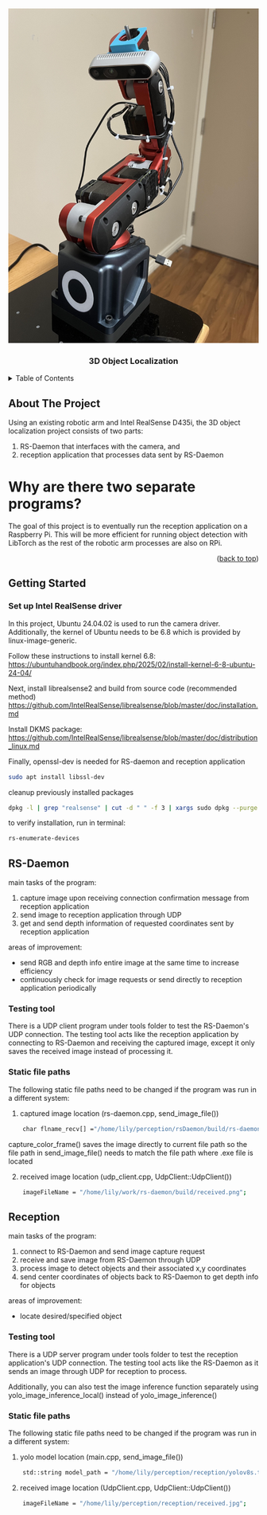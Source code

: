 <!-- - how reception works -->
<!-- - how rs-daemon works -->
<!-- - what tools and libraries used -->
<!-- - currently working on? -->
<!-- - training lego -->
<!-- https://www.kaggle.com/datasets/ronanpickell/b100-lego-detection-dataset/data -->
<!-- https://docs.opencv.org/4.x/dc/dbb/tutorial_py_calibration.html -->

<!-- Improved compatibility of back to top link: See: https://github.com/othneildrew/Best-README-Template/pull/73 -->
<a id="readme-top"></a>
<!--
*** Thanks for checking out the Best-README-Template. If you have a suggestion
*** that would make this better, please fork the repo and create a pull request
*** or simply open an issue with the tag "enhancement".
*** Don't forget to give the project a star!
*** Thanks again! Now go create something AMAZING! :D
-->



<!-- PROJECT SHIELDS -->
<!--
*** I'm using markdown "reference style" links for readability.
*** Reference links are enclosed in brackets [ ] instead of parentheses ( ).
*** See the bottom of this document for the declaration of the reference variables
*** for contributors-url, forks-url, etc. This is an optional, concise syntax you may use.
*** https://www.markdownguide.org/basic-syntax/#reference-style-links
-->




<!-- PROJECT LOGO -->
<br />
<div align="center">
    <img src="images/camera.jpg">

  <h3 align="center">3D Object Localization</h3>

</div>



<!-- TABLE OF CONTENTS -->
<details>
  <summary>Table of Contents</summary>
  <ol>
    <li>
      <a href="#about-the-project">About The Project</a>
    </li>
    <li>
      <a href="#getting-started">Getting Started</a>
      <ul>
        <li><a href="#prerequisites">Prerequisites</a></li>
        <li><a href="#installation">Installation</a></li>
      </ul>
    </li>
<!--     <li><a href="#usage">Usage</a></li> -->
<!--     <li><a href="#roadmap">Roadmap</a></li> -->
<!--     <li><a href="#contributing">Contributing</a></li> -->
<!--     <li><a href="#license">License</a></li> -->
<!--     <li><a href="#contact">Contact</a></li> -->
<!--     <li><a href="#acknowledgments">Acknowledgments</a></li> -->
  </ol>
</details>



<!-- ABOUT THE PROJECT -->
## About The Project

Using an existing robotic arm and Intel RealSense D435i, the 3D object localization project consists of two parts:
1. RS-Daemon that interfaces with the camera, and
2. reception application that processes data sent by RS-Daemon

# Why are there two separate programs?
The goal of this project is to eventually run the reception application on a Raspberry Pi.
This will be more efficient for running object detection with LibTorch as the rest of the robotic arm processes are also on RPi.

<p align="right">(<a href="#readme-top">back to top</a>)</p>

<!-- GETTING STARTED -->
## Getting Started

### Set up Intel RealSense driver
In this project, Ubuntu 24.04.02 is used to run the camera driver. Additionally, the kernel of Ubuntu needs to be 6.8
which is provided by linux-image-generic.

Follow these instructions to install kernel 6.8: https://ubuntuhandbook.org/index.php/2025/02/install-kernel-6-8-ubuntu-24-04/

Next, install librealsense2 and build from source code (recommended method)
https://github.com/IntelRealSense/librealsense/blob/master/doc/installation.md

Install DKMS package:
https://github.com/IntelRealSense/librealsense/blob/master/doc/distribution_linux.md

Finally, openssl-dev is needed for RS-daemon and reception application
```sh
sudo apt install libssl-dev
```

cleanup previously installed packages
```sh
dpkg -l | grep "realsense" | cut -d " " -f 3 | xargs sudo dpkg --purge
```

to verify installation, run in terminal:
```sh
rs-enumerate-devices
```

## RS-Daemon
main tasks of the program:
1. capture image upon receiving connection confirmation message from reception application
2. send image to reception application through UDP
3. get and send depth information of requested coordinates sent by reception application

areas of improvement:
* send RGB and depth info entire image at the same time to increase efficiency
* continuously check for image requests or send directly to reception application periodically

### Testing tool
There is a UDP client program under tools folder to test the RS-Daemon's UDP connection. The testing tool acts like the
reception application by connecting to RS-Daemon and receiving the captured image, except it only saves the received image
instead of processing it.

### Static file paths
The following static file paths need to be changed if the program was run in a different system:
1. captured image location (rs-daemon.cpp, send_image_file())
```sh
    char flname_recv[] ="/home/lily/perception/rsDaemon/build/rs-daemon-output-Color.png";
```
capture_color_frame() saves the image directly to current file path so the file path in send_image_file() needs to
match the file path where .exe file is located

2. received image location (udp_client.cpp, UdpClient::UdpClient())
```sh
    imageFileName = "/home/lily/work/rs-daemon/build/received.png";
```

## Reception
main tasks of the program:
1. connect to RS-Daemon and send image capture request
2. receive and save image from RS-Daemon through UDP
3. process image to detect objects and their associated x,y coordinates
4. send center coordinates of objects back to RS-Daemon to get depth info for objects

areas of improvement:
* locate desired/specified object

### Testing tool
There is a UDP server program under tools folder to test the reception application's UDP connection.
The testing tool acts like the RS-Daemon as it sends an image through UDP for reception to process.

Additionally, you can also test the image inference function separately using yolo_image_inference_local()
instead of yolo_image_inference()

### Static file paths
The following static file paths need to be changed if the program was run in a different system:
1. yolo model location (main.cpp, send_image_file())
```sh
    std::string model_path = "/home/lily/perception/reception/yolov8s.torchscript";
```

2. received image location (UdpClient.cpp, UdpClient::UdpClient())
```sh
    imageFileName = "/home/lily/perception/reception/received.jpg";
```


<!-- USAGE EXAMPLES -->
<!-- ## Usage -->

<!-- Use this space to show useful examples of how a project can be used. Additional screenshots, code examples and demos work well in this space. You may also link to more resources. -->

<!-- _For more examples, please refer to the [Documentation](https://example.com)_ -->

<!-- <p align="right">(<a href="#readme-top">back to top</a>)</p> -->



<!-- ROADMAP -->
<!-- ## Roadmap -->

<!-- - [x] Add Changelog -->
<!-- - [x] Add back to top links -->
<!-- - [ ] Add Additional Templates w/ Examples -->
<!-- - [ ] Add "components" document to easily copy & paste sections of the readme -->
<!-- - [ ] Multi-language Support -->
<!--     - [ ] Chinese -->
<!--     - [ ] Spanish -->

<!-- See the [open issues](https://github.com/othneildrew/Best-README-Template/issues) for a full list of proposed features (and known issues). -->

<!-- <p align="right">(<a href="#readme-top">back to top</a>)</p> -->



<!-- CONTRIBUTING -->
<!-- ## Contributing -->

<!-- Contributions are what make the open source community such an amazing place to learn, inspire, and create. Any contributions you make are **greatly appreciated**. -->

<!-- If you have a suggestion that would make this better, please fork the repo and create a pull request. You can also simply open an issue with the tag "enhancement". -->
<!-- Don't forget to give the project a star! Thanks again! -->

<!-- 1. Fork the Project -->
<!-- 2. Create your Feature Branch (`git checkout -b feature/AmazingFeature`) -->
<!-- 3. Commit your Changes (`git commit -m 'Add some AmazingFeature'`) -->
<!-- 4. Push to the Branch (`git push origin feature/AmazingFeature`) -->
<!-- 5. Open a Pull Request -->

<!-- ### Top contributors: -->

<!-- <a href="https://github.com/othneildrew/Best-README-Template/graphs/contributors"> -->
<!--   <img src="https://contrib.rocks/image?repo=othneildrew/Best-README-Template" alt="contrib.rocks image" /> -->
<!-- </a> -->

<!-- <p align="right">(<a href="#readme-top">back to top</a>)</p> -->



<!-- LICENSE -->
<!-- ## License -->

<!-- Distributed under the Unlicense License. See `LICENSE.txt` for more information. -->

<!-- <p align="right">(<a href="#readme-top">back to top</a>)</p> -->



<!-- CONTACT -->
<!-- ## Contact -->

<!-- Your Name - [@your_twitter](https://twitter.com/your_username) - email@example.com -->

<!-- Project Link: [https://github.com/your_username/repo_name](https://github.com/your_username/repo_name) -->

<!-- <p align="right">(<a href="#readme-top">back to top</a>)</p> -->



<!-- ACKNOWLEDGMENTS -->
<!-- ## Acknowledgments -->

<!-- Use this space to list resources you find helpful and would like to give credit to. I've included a few of my favorites to kick things off! -->

<!-- * [Choose an Open Source License](https://choosealicense.com) -->
<!-- * [GitHub Emoji Cheat Sheet](https://www.webpagefx.com/tools/emoji-cheat-sheet) -->
<!-- * [Malven's Flexbox Cheatsheet](https://flexbox.malven.co/) -->
<!-- * [Malven's Grid Cheatsheet](https://grid.malven.co/) -->
<!-- * [Img Shields](https://shields.io) -->
<!-- * [GitHub Pages](https://pages.github.com) -->
<!-- * [Font Awesome](https://fontawesome.com) -->
<!-- * [React Icons](https://react-icons.github.io/react-icons/search) -->

<!-- <p align="right">(<a href="#readme-top">back to top</a>)</p> -->



<!-- MARKDOWN LINKS & IMAGES -->
<!-- https://www.markdownguide.org/basic-syntax/#reference-style-links -->
<!-- [contributors-shield]: https://img.shields.io/github/contributors/othneildrew/Best-README-Template.svg?style=for-the-badge -->
<!-- [contributors-url]: https://github.com/othneildrew/Best-README-Template/graphs/contributors -->
<!-- [forks-shield]: https://img.shields.io/github/forks/othneildrew/Best-README-Template.svg?style=for-the-badge -->
<!-- [forks-url]: https://github.com/othneildrew/Best-README-Template/network/members -->
<!-- [stars-shield]: https://img.shields.io/github/stars/othneildrew/Best-README-Template.svg?style=for-the-badge -->
<!-- [stars-url]: https://github.com/othneildrew/Best-README-Template/stargazers -->
<!-- [issues-shield]: https://img.shields.io/github/issues/othneildrew/Best-README-Template.svg?style=for-the-badge -->
<!-- [issues-url]: https://github.com/othneildrew/Best-README-Template/issues -->
<!-- [license-shield]: https://img.shields.io/github/license/othneildrew/Best-README-Template.svg?style=for-the-badge -->
<!-- [license-url]: https://github.com/othneildrew/Best-README-Template/blob/master/LICENSE.txt -->
<!-- [linkedin-shield]: https://img.shields.io/badge/-LinkedIn-black.svg?style=for-the-badge&logo=linkedin&colorB=555 -->
<!-- [linkedin-url]: https://linkedin.com/in/othneildrew -->
<!-- [product-screenshot]: images/screenshot.png -->
<!-- [Next.js]: https://img.shields.io/badge/next.js-000000?style=for-the-badge&logo=nextdotjs&logoColor=white -->
<!-- [Next-url]: https://nextjs.org/ -->
<!-- [React.js]: https://img.shields.io/badge/React-20232A?style=for-the-badge&logo=react&logoColor=61DAFB -->
<!-- [React-url]: https://reactjs.org/ -->
<!-- [Vue.js]: https://img.shields.io/badge/Vue.js-35495E?style=for-the-badge&logo=vuedotjs&logoColor=4FC08D -->
<!-- [Vue-url]: https://vuejs.org/ -->
<!-- [Angular.io]: https://img.shields.io/badge/Angular-DD0031?style=for-the-badge&logo=angular&logoColor=white -->
<!-- [Angular-url]: https://angular.io/ -->
<!-- [Svelte.dev]: https://img.shields.io/badge/Svelte-4A4A55?style=for-the-badge&logo=svelte&logoColor=FF3E00 -->
<!-- [Svelte-url]: https://svelte.dev/ -->
<!-- [Laravel.com]: https://img.shields.io/badge/Laravel-FF2D20?style=for-the-badge&logo=laravel&logoColor=white -->
<!-- [Laravel-url]: https://laravel.com -->
<!-- [Bootstrap.com]: https://img.shields.io/badge/Bootstrap-563D7C?style=for-the-badge&logo=bootstrap&logoColor=white -->
<!-- [Bootstrap-url]: https://getbootstrap.com -->
<!-- [JQuery.com]: https://img.shields.io/badge/jQuery-0769AD?style=for-the-badge&logo=jquery&logoColor=white -->
<!-- [JQuery-url]: https://jquery.com -->
